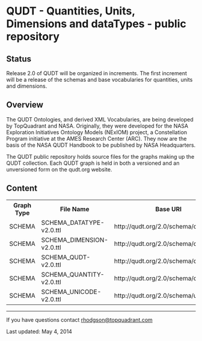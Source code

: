 QUDT - Quantities, Units, Dimensions and dataTypes - public repository
======================================================================


Status
------

Release 2.0 of QUDT will be organized in increments. The first increment will be a release of the schemas and base vocabularies for quantities, units and dimensions.

Overview
--------

The QUDT Ontologies, and derived XML Vocabularies, are being developed by TopQuadrant and NASA. Originally, they were developed for the NASA Exploration Initiatives Ontology Models (NExIOM) project, a Constellation Program initiative at the AMES Research Center (ARC). 
They now are the basis of the NASA QUDT Handbook to be published by NASA Headquarters.

The QUDT public repository holds source files for the graphs making up the QUDT collection. Each QUDT graph is held in both a versioned and an unversioned form on the qudt.org website.

Content
-------

<table>
<tr>
 <th>Graph Type</th>
 <th>File Name</th>
 <th>Base URI</th>
 <th>Prefix</th>
 <th>Release Date</th>
</tr>
<tr>
<td>SCHEMA</td>
<td>SCHEMA_DATATYPE-v2.0.ttl</td>
<td>http://qudt.org/2.0/schema/datatype</td>
<td>qudt</td>
<td>TBD</td>
</tr>
<tr>
<td>SCHEMA</td>
<td>SCHEMA_DIMENSION-v2.0.ttl</td>
<td>http://qudt.org/2.0/schema/dimension</td>
<td>qudt</td>
<td>May 9, 2014</td>
</tr>
<tr>
<td>SCHEMA</td>
<td>SCHEMA_QUDT-v2.0.ttl</td>
<td>http://qudt.org/2.0/schema/qudt</td>
<td>qudt</td>
<td>May 9, 2014</td>
</tr>
<tr>
<td>SCHEMA</td>
<td>SCHEMA_QUANTITY-v2.0.ttl</td>
<td>http://qudt.org/2.0/schema/quantity</td>
<td>qudt</td>
<td>May 9, 2014</td>
</tr>
<tr>
<td>SCHEMA</td>
<td>SCHEMA_UNICODE-v2.0.ttl</td>
<td>http://qudt.org/2.0/schema/unicode</td>
<td>uc</td>
<td>May 9, 2014</td>
</tr>
</table>

----

If you have questions contact rhodgson@topquadrant.com

Last updated: May 4, 2014
